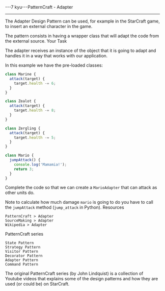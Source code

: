 ---7 kyu---PatternCraft - Adapter

---

The Adapter Design Pattern can be used, for example in the StarCraft game, to insert an external character in the game.

The pattern consists in having a wrapper class that will adapt the code from the external source.
Your Task

The adapter receives an instance of the object that it is going to adapt and handles it in a way that works with our application.

In this example we have the pre-loaded classes:

```js
class Marine {
  attack(target) {
    target.health -= 6;
  }
}

class Zealot {
  attack(target) {
    target.health -= 8;
  }
}

class Zergling {
  attack(target) {
    target.health -= 5;
  }
}

class Mario {
  jumpAttack() {
    console.log('Mamamia!');
    return 3;
  }
}
```

Complete the code so that we can create a `MarioAdapter` that can attack as other units do.

Note to calculate how much damage `mario` is going to do you have to call the `jumpAttack` method (`jump_attack` in Python).
Resources

    PatternCraft > Adapter  
    SourceMaking > Adapter  
    Wikipedia > Adapter  

PatternCraft series

    State Pattern  
    Strategy Pattern  
    Visitor Pattern  
    Decorator Pattern  
    Adapter Pattern  
    Command Pattern  

The original PatternCraft series (by John Lindquist) is a collection of Youtube videos that explains some of the design patterns and how they are used (or could be) on StarCraft.
